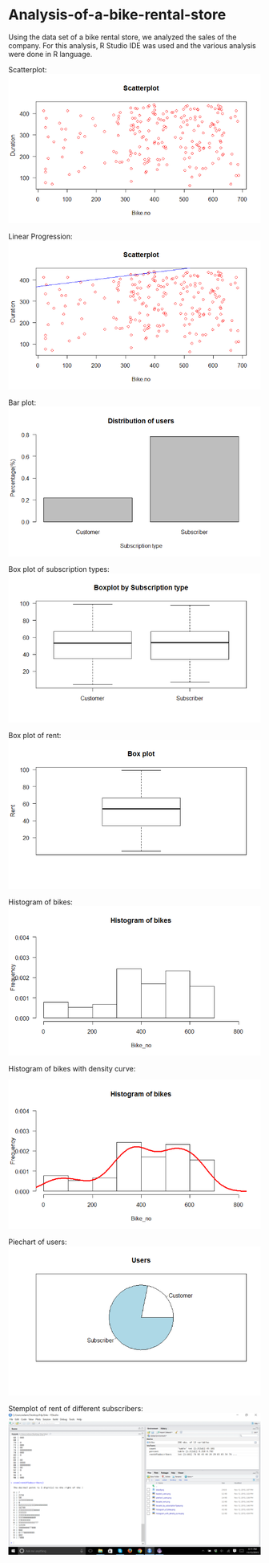 # Analysis-of-a-bike-rental-store

Using the data set of a bike rental store, we analyzed the sales of the company. For this analysis, R Studio IDE was used and the various analysis were done in R language.

Scatterplot:
![Alt text](https://github.com/aditimehta/Analysis-of-a-bike-rental-store/blob/master/Scatterplot.png "Scatterplot")

Linear Progression:
![Alt text](https://github.com/aditimehta/Analysis-of-a-bike-rental-store/blob/master/Scatterplot_LinearPrograssionLine.png "Linear Progression")

Bar plot:
![Alt text](https://github.com/aditimehta/Analysis-of-a-bike-rental-store/blob/master/barplot_users.png "Bar plot")

Box plot of subscription types:
![Alt text](https://github.com/aditimehta/Analysis-of-a-bike-rental-store/blob/master/boxplot_by_subscriptionType.png "Box plot of subscription types")

Box plot of rent:
![Alt text](https://github.com/aditimehta/Analysis-of-a-bike-rental-store/blob/master/boxplot_rent.png "Box plot of rent")

Histogram of bikes:
![Alt text](https://github.com/aditimehta/Analysis-of-a-bike-rental-store/blob/master/histogram_of_bikes.png "Histogram of bikes")

Histogram of bikes with density curve:

![Alt text](https://github.com/aditimehta/Analysis-of-a-bike-rental-store/blob/master/histogram_with_density_curve.png "Histogram of bikes with density curve")

Piechart of users:
![Alt text](https://github.com/aditimehta/Analysis-of-a-bike-rental-store/blob/master/piechart_users.png "Piechart of users")


Stemplot of rent of different subscribers:
![Alt text](https://github.com/aditimehta/Analysis-of-a-bike-rental-store/blob/master/stemplot_rentOfSubscribers.png "Stemplot of rent of different subscribers")
